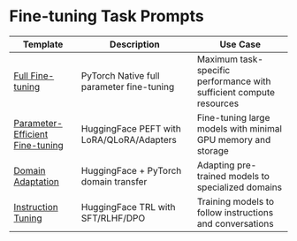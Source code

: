 # Fine-tuning Task Prompts

<table>
  <thead>
    <tr>
      <th>Template</th>
      <th>Description</th>
      <th>Use Case</th>
    </tr>
  </thead>
  <tbody>
    <tr>
      <td><a href="full-finetuning.md">Full Fine-tuning</a></td>
      <td>PyTorch Native full parameter fine-tuning</td>
      <td>Maximum task-specific performance with sufficient compute resources</td>
    </tr>
    <tr>
      <td><a href="parameter-efficient-finetuning.md">Parameter-Efficient Fine-tuning</a></td>
      <td>HuggingFace PEFT with LoRA/QLoRA/Adapters</td>
      <td>Fine-tuning large models with minimal GPU memory and storage</td>
    </tr>
    <tr>
      <td><a href="domain-adaptation.md">Domain Adaptation</a></td>
      <td>HuggingFace + PyTorch domain transfer</td>
      <td>Adapting pre-trained models to specialized domains</td>
    </tr>
    <tr>
      <td><a href="instruction-tuning.md">Instruction Tuning</a></td>
      <td>HuggingFace TRL with SFT/RLHF/DPO</td>
      <td>Training models to follow instructions and conversations</td>
    </tr>
  </tbody>
</table>